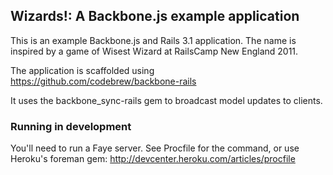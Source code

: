 ## Wizards!: A Backbone.js example application

This is an example Backbone.js and Rails 3.1 application.
The name is inspired by a game of Wisest Wizard at RailsCamp New England 2011.

The application is scaffolded using https://github.com/codebrew/backbone-rails

It uses the backbone_sync-rails gem to broadcast model updates to clients.

### Running in development

You'll need to run a Faye server.  See Procfile for the command, or use
Heroku's foreman gem: http://devcenter.heroku.com/articles/procfile
